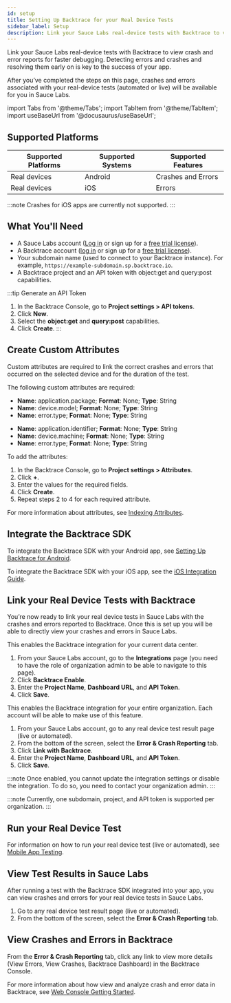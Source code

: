 ```yaml
---
id: setup
title: Setting Up Backtrace for your Real Device Tests
sidebar_label: Setup
description: Link your Sauce Labs real-device tests with Backtrace to view crash and error reports for faster debugging.
---
```

Link your Sauce Labs real-device tests with Backtrace to view crash and error reports for faster debugging. Detecting errors and crashes and resolving them early on is key to the success of your app.

After you’ve completed the steps on this page, crashes and errors associated with your real-device tests (automated or live) will be available for you in Sauce Labs.

import Tabs from '@theme/Tabs';
import TabItem from '@theme/TabItem';
import useBaseUrl from '@docusaurus/useBaseUrl';

## Supported Platforms
|Supported Platforms|Supported Systems|Supported Features|
|---------|---------|---------|
|Real devices|Android|Crashes and Errors|
|Real devices|iOS|Errors|

:::note
Crashes for iOS apps are currently not supported.
:::

## What You'll Need
* A Sauce Labs account ([Log in](https://accounts.saucelabs.com/am/XUI/#login/) or sign up for a [free trial license](https://saucelabs.com/sign-up)).
* A Backtrace account ([log in](https://backtrace.io/login) or sign up for a [free trial license](https://backtrace.io/sign-up)).
* Your subdomain name (used to connect to your Backtrace instance). For example, `https://example-subdomain.sp.backtrace.io`.
* A Backtrace project and an API token with object:get and query:post capabilities.

:::tip Generate an API Token
1. In the Backtrace Console, go to **Project settings > API tokens**.
1. Click **New**.
1. Select the **object:get** and **query:post** capabilities.
1. Click **Create**.
:::

## Create Custom Attributes
Custom attributes are required to link the correct crashes and errors that occurred on the selected device and for the duration of the test.

The following custom attributes are required:
<Tabs>
<TabItem value="android" label="Android">

- **Name**: application.package; **Format**: None; **Type**: String
- **Name**: device.model; **Format**: None; **Type**: String
- **Name**: error.type; **Format**: None; **Type**: String

</TabItem>
<TabItem value="ios" label="iOS">

- **Name**: application.identifier; **Format**: None; **Type**: String
- **Name**: device.machine; **Format**: None; **Type**: String
- **Name**: error.type; **Format**: None; **Type**: String

</TabItem>
</Tabs>

To add the attributes:
1. In the Backtrace Console, go to **Project settings > Attributes**.
1. Click **+**.
1. Enter the values for the required fields.
1. Click **Create**.
1. Repeat steps 2 to 4 for each required attribute.

For more information about attributes, see [Indexing Attributes](/error-reporting/project-setup/attributes/).

## Integrate the Backtrace SDK
<Tabs>
<TabItem value="android" label="Android">

To integrate the Backtrace SDK with your Android app, see [Setting Up Backtrace for Android](/error-reporting/platform-integrations/android/setup/).

</TabItem>
<TabItem value="ios" label="iOS">

To integrate the Backtrace SDK with your iOS app, see the [iOS Integration Guide](https://support.backtrace.io/hc/en-us/articles/360040104692-iOS-Integration-Guide).

</TabItem>
</Tabs>

## Link your Real Device Tests with Backtrace
You’re now ready to link your real device tests in Sauce Labs with the crashes and errors reported to Backtrace. Once this is set up you will be able to directly view your crashes and errors in Sauce Labs.

<Tabs>
<TabItem value="admin" label="Sauce Labs Admin">

This enables the Backtrace integration for your current data center.

1. From your Sauce Labs account, go to the **Integrations** page (you need to have the role of organization admin to be able to navigate to this page).
1. Click **Backtrace Enable**.
1. Enter the **Project Name**, **Dashboard URL**, and **API Token**.
1. Click **Save**.

</TabItem>
<TabItem value="user" label="Sauce Labs User">

This enables the Backtrace integration for your entire organization. Each account will be able to make use of this feature.

1. From your Sauce Labs account, go to any real device test result page (live or automated).
1. From the bottom of the screen, select the **Error & Crash Reporting** tab.
1. Click **Link with Backtrace**.
1. Enter the **Project Name**, **Dashboard URL**, and **API Token**.
1. Click **Save**.

:::note
Once enabled, you cannot update the integration settings or disable the integration. To do so, you need to contact your organization admin.
:::
</TabItem>
</Tabs>

:::note
Currently, one subdomain, project, and API token is supported per organization.
:::

## Run your Real Device Test
For information on how to run your real device test (live or automated), see [Mobile App Testing](/mobile-apps/).

## View Test Results in Sauce Labs
After running a test with the Backtrace SDK integrated into your app, you can view crashes and errors for your real device tests in Sauce Labs.

1. Go to any real device test result page (live or automated).
1. From the bottom of the screen, select the **Error & Crash Reporting** tab.

## View Crashes and Errors in Backtrace
From the **Error & Crash Reporting** tab, click any link to view more details (View Errors, View Crashes, Backtrace Dashboard) in the Backtrace Console.

For more information about how view and analyze crash and error data in Backtrace, see [Web Console Getting Started](/error-reporting/web-console/getting-started/).
